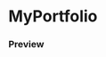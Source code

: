 ﻿# MyPortfolio

<h3>Preview</h3>



<img src="assets/display/dp1.jpeg" alt="">
<img src="assets/display/dp2.jpeg" alt="">
<img src="assets/display/dp3.jpeg" alt="">
